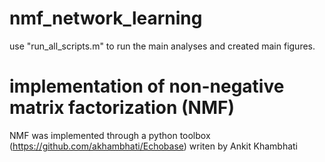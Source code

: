 # nmf_network_learning
use "run_all_scripts.m" to run the main analyses and created main figures.

# implementation of non-negative matrix factorization (NMF)
NMF was implemented through a python toolbox (https://github.com/akhambhati/Echobase) writen by Ankit Khambhati
